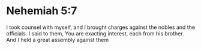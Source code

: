 # Nehemiah 5:7

I took counsel with myself, and I brought charges against the nobles and the officials. I said to them, You are exacting interest, each from his brother. And I held a great assembly against them

